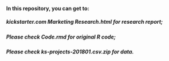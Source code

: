 #### In this repository, you can get to:
##### kickstarter.com Marketing Research.html for research report;
##### Please check Code.rmd for original R code;
##### Please check ks-projects-201801.csv.zip for data.

